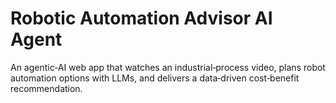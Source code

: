 # Robotic Automation Advisor AI Agent
An agentic‑AI web app that watches an industrial‑process video, plans robot automation options with LLMs, and delivers a data‑driven cost‑benefit recommendation.
